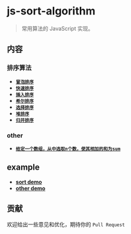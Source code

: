 # js-sort-algorithm

> 常用算法的 JavaScript 实现。

## 内容

### 排序算法

- [**`冒泡排序`**](https://github.com/wanls4583/js-algorithm/blob/master/sort/bubble-sort.js)
- [**`快速排序`**](https://github.com/wanls4583/js-algorithm/blob/master/sort/fast-sort.js)
- [**`插入排序`**](https://github.com/wanls4583/js-algorithm/blob/master/sort/insert-sort.js)
- [**`希尔排序`**](https://github.com/wanls4583/js-algorithm/blob/master/sort/shell-sort.js)
- [**`选择排序`**](https://github.com/wanls4583/js-algorithm/blob/master/sort/select-sort.js)
- [**`堆排序`**](https://github.com/wanls4583/js-algorithm/blob/master/sort/heap-sort.js)
- [**`归并排序`**](https://github.com/wanls4583/js-algorithm/blob/master/sort/merge-sort.js)

### other

- [**`给定一个数组，从中选取n个数，使其相加的和为sum`**](https://github.com/wanls4583/js-algorithm/blob/master/other/1.js)

## example

- [**sort demo**](https://github.com/wanls4583/js-algorithm/blob/master/sort/index.html)
- [**other demo**](https://github.com/wanls4583/js-algorithm/blob/master/other/index.html)

## 贡献

欢迎给出一些意见和优化，期待你的 `Pull Request`